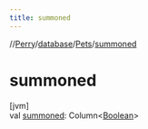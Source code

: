 ```yaml
---
title: summoned
---
```

//[Perry](../../../index.html)/[database](../index.html)/[Pets](index.html)/[summoned](summoned.html)



# summoned



[jvm]\
val [summoned](summoned.html): Column&lt;[Boolean](https://kotlinlang.org/api/latest/jvm/stdlib/kotlin/-boolean/index.html)&gt;




